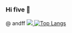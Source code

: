 ### Hi five 👋
@ andff <a href="https://www.instagram.com/andff" alt="Instagram" target="_blank">
  <img src="https://img.shields.io/badge/-Instagram-DF0174?style=for-the-badge&labelColor=DF0174&logo=instagram&logoColor=white&link=https://www.instagram.com/andff">
</a> 
[![Top Langs](https://github-readme-stats.vercel.app/api/top-langs/?username=andff&layout=compact)](https://github.com/andff/github-readme-stats)
